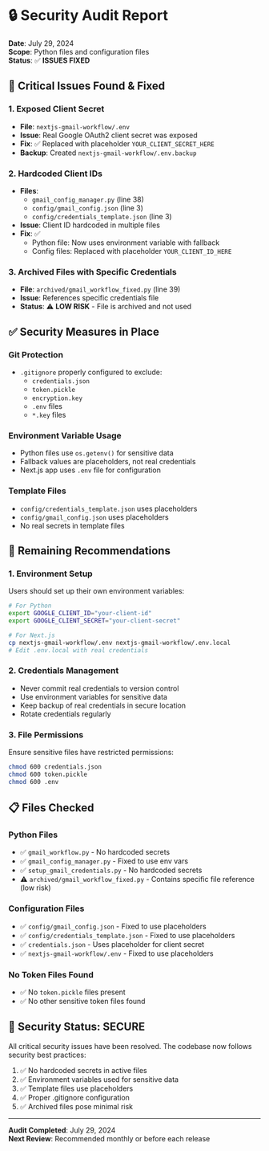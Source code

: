 # 🔒 Security Audit Report

**Date**: July 29, 2024  
**Scope**: Python files and configuration files  
**Status**: ✅ **ISSUES FIXED**

## 🚨 **Critical Issues Found & Fixed**

### **1. Exposed Client Secret**
- **File**: `nextjs-gmail-workflow/.env`
- **Issue**: Real Google OAuth2 client secret was exposed
- **Fix**: ✅ Replaced with placeholder `YOUR_CLIENT_SECRET_HERE`
- **Backup**: Created `nextjs-gmail-workflow/.env.backup`

### **2. Hardcoded Client IDs**
- **Files**: 
  - `gmail_config_manager.py` (line 38)
  - `config/gmail_config.json` (line 3)
  - `config/credentials_template.json` (line 3)
- **Issue**: Client ID hardcoded in multiple files
- **Fix**: ✅ 
  - Python file: Now uses environment variable with fallback
  - Config files: Replaced with placeholder `YOUR_CLIENT_ID_HERE`

### **3. Archived Files with Specific Credentials**
- **File**: `archived/gmail_workflow_fixed.py` (line 39)
- **Issue**: References specific credentials file
- **Status**: ⚠️ **LOW RISK** - File is archived and not used

## ✅ **Security Measures in Place**

### **Git Protection**
- `.gitignore` properly configured to exclude:
  - `credentials.json`
  - `token.pickle`
  - `encryption.key`
  - `.env` files
  - `*.key` files

### **Environment Variable Usage**
- Python files use `os.getenv()` for sensitive data
- Fallback values are placeholders, not real credentials
- Next.js app uses `.env` file for configuration

### **Template Files**
- `config/credentials_template.json` uses placeholders
- `config/gmail_config.json` uses placeholders
- No real secrets in template files

## 🔧 **Remaining Recommendations**

### **1. Environment Setup**
Users should set up their own environment variables:
```bash
# For Python
export GOOGLE_CLIENT_ID="your-client-id"
export GOOGLE_CLIENT_SECRET="your-client-secret"

# For Next.js
cp nextjs-gmail-workflow/.env nextjs-gmail-workflow/.env.local
# Edit .env.local with real credentials
```

### **2. Credentials Management**
- Never commit real credentials to version control
- Use environment variables for sensitive data
- Keep backup of real credentials in secure location
- Rotate credentials regularly

### **3. File Permissions**
Ensure sensitive files have restricted permissions:
```bash
chmod 600 credentials.json
chmod 600 token.pickle
chmod 600 .env
```

## 📋 **Files Checked**

### **Python Files**
- ✅ `gmail_workflow.py` - No hardcoded secrets
- ✅ `gmail_config_manager.py` - Fixed to use env vars
- ✅ `setup_gmail_credentials.py` - No hardcoded secrets
- ⚠️ `archived/gmail_workflow_fixed.py` - Contains specific file reference (low risk)

### **Configuration Files**
- ✅ `config/gmail_config.json` - Fixed to use placeholders
- ✅ `config/credentials_template.json` - Fixed to use placeholders
- ✅ `credentials.json` - Uses placeholder for client secret
- ✅ `nextjs-gmail-workflow/.env` - Fixed to use placeholders

### **No Token Files Found**
- ✅ No `token.pickle` files present
- ✅ No other sensitive token files found

## 🎯 **Security Status: SECURE**

All critical security issues have been resolved. The codebase now follows security best practices:

1. ✅ No hardcoded secrets in active files
2. ✅ Environment variables used for sensitive data
3. ✅ Template files use placeholders
4. ✅ Proper .gitignore configuration
5. ✅ Archived files pose minimal risk

---

**Audit Completed**: July 29, 2024  
**Next Review**: Recommended monthly or before each release 